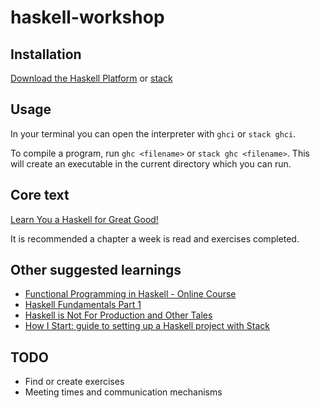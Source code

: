 haskell-workshop
================

Installation
------------
[Download the Haskell Platform](https://www.haskell.org/platform/) or [stack](https://docs.haskellstack.org/en/stable/install_and_upgrade/)

Usage
-----
In your terminal you can open the interpreter with `ghci` or `stack ghci`.

To compile a program, run `ghc <filename>` or `stack ghc <filename>`. This will create an executable in the current directory which you can run.

Core text
-----------
[Learn You a Haskell for Great Good!](http://learnyouahaskell.com/chapters)

It is recommended a chapter a week is read and exercises completed. 

Other suggested learnings
-------------------------
* [Functional Programming in Haskell - Online Course](https://www.futurelearn.com/courses/functional-programming-haskell/3)
* [Haskell Fundamentals Part 1](https://app.pluralsight.com/library/courses/haskell-fundamentals-part1/table-of-contents)
* [Haskell is Not For Production and Other Tales](https://www.youtube.com/watch?v=mlTO510zO78)
* [How I Start: guide to setting up a Haskell project with Stack](http://howistart.org/posts/haskell/)

TODO
----
* Find or create exercises
* Meeting times and communication mechanisms
